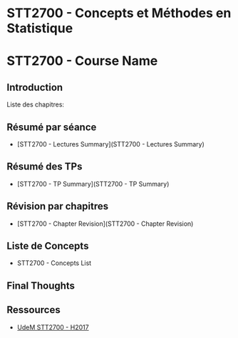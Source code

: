 # STT2700 - Concepts et Méthodes en Statistique

# STT2700 - Course Name

## Introduction

Liste des chapitres:

## Résumé par séance

- [STT2700 - Lectures Summary](STT2700 - Lectures Summary)

## Résumé des TPs

- [STT2700 - TP Summary](STT2700 - TP Summary)

## Révision par chapitres

- [STT2700 - Chapter Revision](STT2700 - Chapter Revision)

## Liste de Concepts

- STT2700 - Concepts List

## Final Thoughts

## Ressources

- [UdeM STT2700 - H2017](https://dms.umontreal.ca/~duchesne/stt2700.html)

